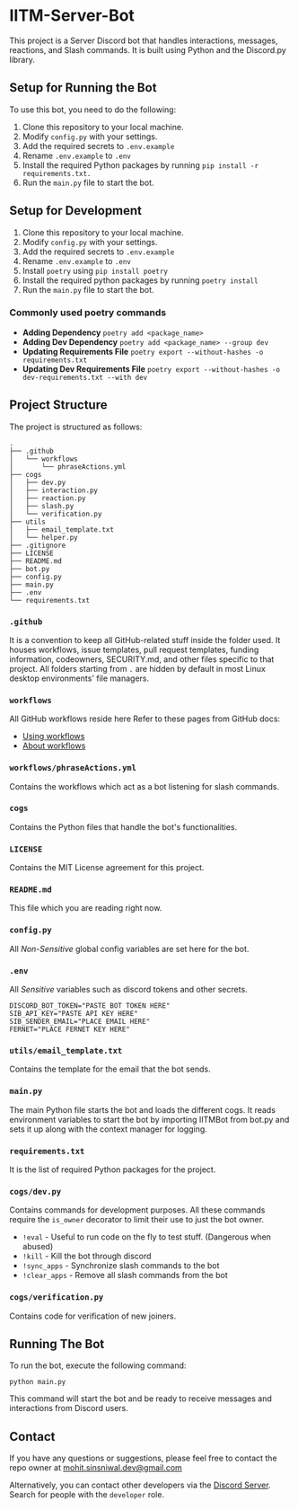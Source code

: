 # IITM-Server-Bot

This project is a Server Discord bot that handles interactions, messages, reactions, and Slash commands. It is built using Python and the Discord.py library.


## Setup for Running the Bot

To use this bot, you need to do the following:

1. Clone this repository to your local machine.
2. Modify `config.py` with your settings.
3. Add the required secrets to `.env.example`
4. Rename `.env.example` to `.env`
5. Install the required Python packages by running `pip install -r requirements.txt.`
6. Run the `main.py` file to start the bot.

## Setup for Development
1. Clone this repository to your local machine.
2. Modify `config.py` with your settings.
3. Add the required secrets to `.env.example`
4. Rename `.env.example` to `.env`
5. Install `poetry` using `pip install poetry`
6. Install the required python packages by running `poetry install`
7. Run the `main.py` file to start the bot.

### Commonly used poetry commands
- **Adding Dependency** `poetry add <package_name>`
- **Adding Dev Dependency** `poetry add <package_name> --group dev`
- **Updating Requirements File** `poetry export --without-hashes -o requirements.txt`
- **Updating Dev Requirements File** `poetry export --without-hashes -o dev-requirements.txt --with dev`

## Project Structure

The project is structured as follows:

```
.
├── .github
│   └── workflows
│       └── phraseActions.yml
├── cogs
│   ├── dev.py
│   ├── interaction.py
│   ├── reaction.py
│   ├── slash.py
│   └── verification.py
├── utils
│   ├── email_template.txt
│   └── helper.py
├── .gitignore
├── LICENSE
├── README.md
├── bot.py
├── config.py
├── main.py
├── .env
└── requirements.txt
```

### `.github`
It is a convention to keep all GitHub-related stuff inside the folder used. It houses workflows, issue templates, pull request templates, funding information, codeowners, SECURITY.md, and other files specific to that project. All folders starting from `.` are hidden by default in most Linux desktop environments' file managers.

### `workflows`
All GitHub workflows reside here
Refer to these pages from GitHub docs:
- [Using workflows](https://docs.github.com/en/actions/using-workflows)
- [About workflows](https://docs.github.com/en/actions/using-workflows/about-workflows)

### `workflows/phraseActions.yml`
Contains the workflows which act as a bot listening for slash commands.

### `cogs`
Contains the Python files that handle the bot's functionalities.

### `LICENSE`
Contains the MIT License agreement for this project.

### `README.md`
This file which you are reading right now.

### `config.py`
All _Non-Sensitive_ global config variables are set here for the bot.

### `.env`
All _Sensitive_ variables such as discord tokens and other secrets.
````
DISCORD_BOT_TOKEN="PASTE BOT TOKEN HERE"
SIB_API_KEY="PASTE API KEY HERE"
SIB_SENDER_EMAIL="PLACE EMAIL HERE"
FERNET="PLACE FERNET KEY HERE"
````

### `utils/email_template.txt`
Contains the template for the email that the bot sends.

### `main.py`
The main Python file starts the bot and loads the different cogs. It reads environment variables to start the bot by importing IITMBot from bot.py and sets it up along with the context manager for logging.

### `requirements.txt`
It is the list of required Python packages for the project.

### `cogs/dev.py`
Contains commands for development purposes. All these commands require the `is_owner` decorator to limit their use to just the bot owner.
- `!eval` - Useful to run code on the fly to test stuff. (Dangerous when abused)
- `!kill` - Kill the bot through discord
- `!sync_apps` - Synchronize slash commands to the bot
- `!clear_apps` - Remove all slash commands from the bot

### `cogs/verification.py`
Contains code for verification of new joiners.


## Running The Bot

To run the bot, execute the following command:

```
python main.py
```

This command will start the bot and be ready to receive messages and interactions from Discord users.


## Contact

If you have any questions or suggestions, please feel free to contact the repo owner at mohit.sinsniwal.dev@gmail.com

Alternatively, you can contact other developers via the [Discord Server](https://discord.gg/iitm-bs-students-762774569827565569). Search for people with the `developer` role.
